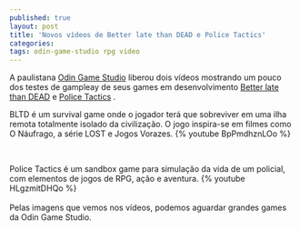 ```yaml
---
published: true
layout: post
title: 'Novos vídeos de Better late than DEAD e Police Tactics'
categories: 
tags: odin-game-studio rpg video
---
```

A paulistana <a href="http://www.odingamestudio.com.br/" target="_blank">Odin Game Studio</a>
 liberou dois v&#237;deos mostrando um pouco dos testes de gampleay de seus games em desenvolvimento <a href="http://www.betterlatethandeadgame.com/" target="_blank">Better late than DEAD</a>
 e <a href="http://www.policetacticsgame.com/" target="_blank">Police Tactics</a>
.
 
 

BLTD &#233; um survival game onde o jogador ter&#225; que sobreviver em uma ilha remota totalmente isolado da civiliza&#231;&#227;o. O jogo inspira-se em filmes como O N&#225;ufrago, a s&#233;rie LOST e Jogos Vorazes.
{% youtube BpPmdhznLOo %}
 
<br />

<p style="text-align: left;"> 
<p style="text-align: left;">Police Tactics &#233; um sandbox game para simula&#231;&#227;o da vida de um policial, com elementos de jogos de RPG, a&#231;&#227;o e aventura.
{% youtube HLgzmitDHQo %}
<br />
<br />
Pelas imagens que vemos nos v&#237;deos, podemos aguardar grandes games da Odin Game Studio.
